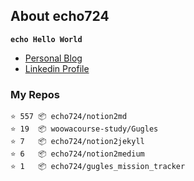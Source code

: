 ## About echo724

<code>**echo Hello World**</code>

- [Personal Blog](https://medium.com/echo-devblog)
- [Linkedin Profile](https://www.linkedin.com/in/eunchan-cho-382001184)

### My Repos
```
⭐️ 557 📦 echo724/notion2md
⭐️ 19  📦 woowacourse-study/Gugles
⭐️ 7   📦 echo724/notion2jekyll
⭐️ 6   📦 echo724/notion2medium
⭐️ 1   📦 echo724/gugles_mission_tracker
```
